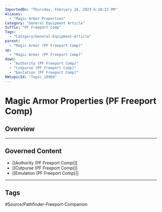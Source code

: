 ```yaml
---
ImportedOn: "Thursday, February 16, 2023 6:10:23 PM"
Aliases:
  - "Magic Armor Properties"
Category: "General Equipment Article"
Suffix: "PF Freeport Comp"
Tags:
  - "Category/General-Equipment-Article"
parent:
  - "Magic Armor (PF Freeport Comp)"
up:
  - "Magic Armor (PF Freeport Comp)"
down:
  - "Authority (PF Freeport Comp)"
  - "Cutpurse (PF Freeport Comp)"
  - "Emulation (PF Freeport Comp)"
RWtopicId: "Topic_10969"
---
```

# Magic Armor Properties (PF Freeport Comp)
## Overview
---
## Governed Content
- [[Authority (PF Freeport Comp)]]
- [[Cutpurse (PF Freeport Comp)]]
- [[Emulation (PF Freeport Comp)]]


---
## Tags
#Source/Pathfinder-Freeport-Companion


